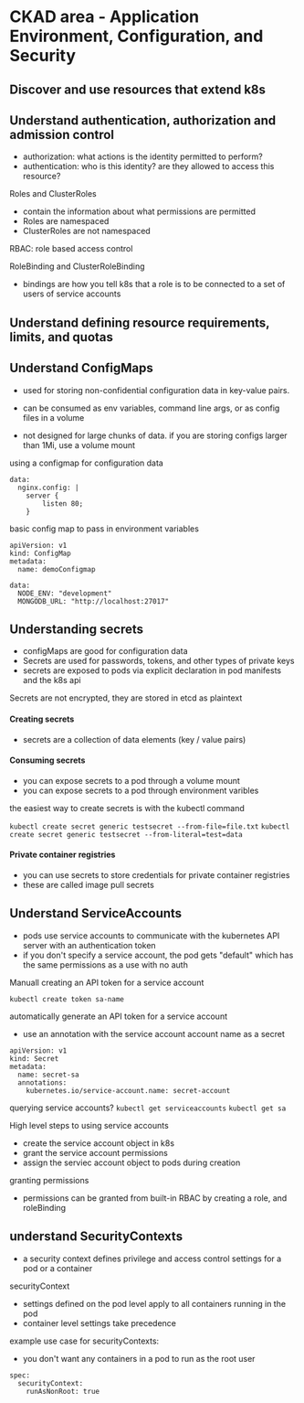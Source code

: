 # CKAD area - Application Environment, Configuration, and Security 

## Discover and use resources that extend k8s 


## Understand authentication, authorization and admission control
- authorization: what actions is the identity permitted to perform?
- authentication: who is this identity? are they allowed to access this resource?

Roles and ClusterRoles 
- contain the information about what permissions are permitted 
- Roles are namespaced 
- ClusterRoles are not namespaced

RBAC: role based access control

RoleBinding and ClusterRoleBinding
- bindings are how you tell k8s that a role is to be connected to a set of users of service accounts 

## Understand defining resource requirements, limits, and quotas

## Understand ConfigMaps 
- used for storing non-confidential configuration data in key-value pairs. 
- can be consumed as env variables, command line args, or as config files in a volume 

- not designed for large chunks of data. if you are storing configs larger than 1Mi, use a volume mount 

using a configmap for configuration data

```
data:
  nginx.config: | 
    server { 
        listen 80;
    }
```


basic config map to pass in environment variables 

```
apiVersion: v1
kind: ConfigMap
metadata:
  name: demoConfigmap

data:
  NODE_ENV: "development"
  MONGODB_URL: "http://localhost:27017"
```


## Understanding secrets 
- configMaps are good for configuration data 
- Secrets are used for passwords, tokens, and other types of private keys 
- secrets are exposed to pods via explicit declaration in pod manifests and the k8s api 

Secrets are not encrypted, they are stored in etcd as plaintext

#### Creating secrets 
- secrets are a collection of data elements (key / value pairs)

#### Consuming secrets 
- you can expose secrets to a pod through a volume mount 
- you can expose secrets to a pod through environment varibles 

the easiest way to create secrets is with the kubectl command 

``` kubectl create secret generic testsecret --from-file=file.txt ``` 
``` kubectl create secret generic testsecret --from-literal=test=data ```

#### Private container registries 
- you can use secrets to store credentials for private container registries 
- these are called image pull secrets 


## Understand ServiceAccounts
- pods use service accounts to communicate with the kubernetes API server with an authentication token
- if you don't specify a service account, the pod gets "default" which has the same permissions as a use with no auth

Manuall creating an API token for a service account 

``` kubectl create token sa-name ```

automatically generate an API token for a service account
- use an annotation with the service account account name as a secret

```
apiVersion: v1
kind: Secret
metadata:
  name: secret-sa
  annotations:
    kubernetes.io/service-account.name: secret-account
```


querying service accounts?
``` kubectl get serviceaccounts ```
``` kubectl get sa ```

High level steps to using service accounts
- create the service account object in k8s 
- grant the service account permissions 
- assign the serviec account object to pods during creation

granting permissions 
- permissions can be granted from built-in RBAC by creating a role, and roleBinding


## understand SecurityContexts 
- a security context defines privilege and access control settings for a pod or a container

securityContext
- settings defined on the pod level apply to all containers running in the pod 
- container level settings take precedence 

example use case for securityContexts:
- you don't want any containers in a pod to run as the root user

```
spec:
  securityContext:
    runAsNonRoot: true
```
